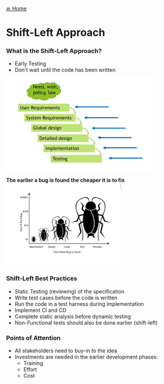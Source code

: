 [🔙 Home](../home.md)

# Shift-Left Approach

### What is the Shift-Left Approach?
* Early Testing
* Don't wait until the code has been written

![image14.png](assets/image14.png)

**The earlier a bug is found the cheaper it is to fix**
![image15.png](assets/image15.png)


### Shift-Left Best Practices
* Static Testing (reviewing) of the specification
* Write test cases before the code is written
* Run the code in a test harness during implementation
* Implement CI and CD
* Complete static analysis before dynamic testing
* Non-Functional tests should also be done earlier (shift-left)

### Points of Attention
* All stakeholders need to buy-in to the idea
* Investments are needed in the earlier development phases:
  * Training 
  * Effort
  * Cost
